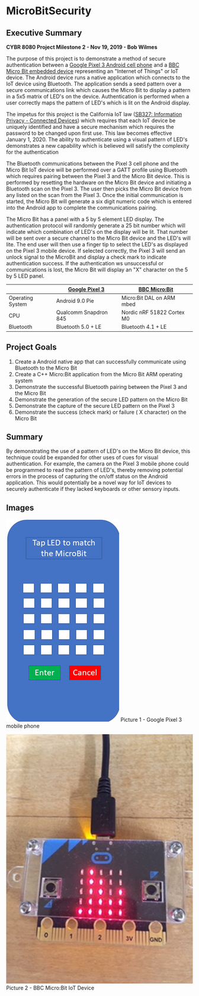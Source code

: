 # MicroBitSecurity

##	Executive Summary

**CYBR 8080 Project Milestone 2 - Nov 19, 2019 - Bob Wilmes**

The purpose of this project is to demonstrate a method of secure authentication between a [Google Pixel 3 Android cell phone](https://en.wikipedia.org/wiki/Pixel_3) and a [BBC Micro Bit embedded device](https://en.wikipedia.org/wiki/Micro_Bit) representing an "Internet of Things" or IoT device.  The Android device runs a native application which connects to the IoT device using Bluetooth.  The application sends a seed pattern over a secure communications link which causes the Micro Bit to display a pattern in a 5x5 matrix of LED's on the device. Authentication is performed when a user correctly maps the pattern of LED's which is lit on the Android display. 

The impetus for this project is the California IoT law ([SB327: Information Privacy - Connected Devices](https://leginfo.legislature.ca.gov/faces/billNavClient.xhtml?bill_id=201720180SB327)) which requires that each IoT device be uniquely identified and have a secure mechanism which requires the password to be changed upon first use. This law becomes effective January 1, 2020.  The ability to authenticate using a visual pattern of LED's demonstrates a new capability which is believed will satisfy the complexity for the authentication 

The Bluetooth communications between the Pixel 3 cell phone and the Micro Bit IoT device will be performed over a GATT profile using Bluetooth which requires pairing between the Pixel 3 and the Micro Bit device.  This is performed by resetting the hardware on the Micro Bit device and initiating a Bluetooth scan on the Pixel 3. The user then picks the Micro Bit device from any listed on the scan from the Pixel 3.  Once the initial communication is started, the Micro Bit will generate
a six digit numeric code which is entered into the Android app to complete the communications pairing. 

The Micro Bit has a panel with a 5 by 5 element LED display. The authentication protocol will randomly generate a 25 bit number which will indicate which combination of LED's on the display will be lit. That number will be sent over a secure channel to the Micro Bit device and the LED's will lite. The end user will then use a finger tip to select the LED's as displayed on the Pixel 3 mobile device.  If selected correctly, the Pixel 3 will send an unlock signal to the MicroBit and display a check mark to indicate authentication success. If the authentication ws unsuccessful or communications is lost, the Micro Bit will display an "X" character on the 5 by 5 LED panel.

|                |[Google Pixel 3](https://store.google.com/product/pixel_3_specs)                 |[BBC Micro:Bit](https://tech.microbit.org/hardware/)                |
|----------------|-------------------------------|-----------------------------|
|Operating System|Android 9.0 Pie                |Micro:Bit DAL on ARM mbed    |
|CPU             |Qualcomm Snapdron 845          |Nordic nRF 51822 Cortex M0   |
|Bluetooth       |Bluetooth 5.0 + LE             |Bluetooth 4.1 + LE          |


## Project Goals

 1. Create a Android native app that can successfully communicate using Bluetooth to the Micro Bit
 2. Create a C++ Micro:Bit application from the Micro Bit ARM operating system
 3. Demonstrate the successful Bluetooth pairing between the Pixel 3 and the Micro Bit
 4. Demonstrate the generation of the secure LED pattern on the Micro Bit
 5. Demonstrate the capture of the secure LED pattern on the Pixel 3
 6. Demonstrate the success (check mark) or failure ( X character) on the Micro Bit

## Summary

By demonstrating the use of a pattern of LED's on the Micro Bit device, this technique could be expanded for other uses of cues for visual authentication. For example, the camera on the Pixel 3 mobile phone could be programmed to read the pattern of LED's, thereby removing potential errors in the process of capturing the on/off status on the Android application. This would potentially be a novel way for IoT devices to securely authenticate if they lacked keyboards or other sensory inputs.

## Images
![Google Pixel 3](https://github.com/bobwilmes/MicroBitSecurity/blob/master/images/Pixel3.png)
Picture 1 - Google Pixel 3 mobile phone


![BBC MicroBit LED Array](https://github.com/bobwilmes/MicroBitSecurity/blob/master/images/MicroBit.png)
Picture 2 - BBC Micro:Bit IoT Device

